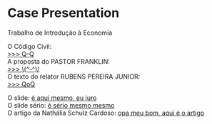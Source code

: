 # Case Presentation
Trabalho de Introdução à Economia  
  
O Código Civil:  
[>>> Q-Q](http://www.planalto.gov.br/ccivil_03/leis/2002/l10406.htm)  
A proposta do PASTOR FRANKLIN:  
[>>> \\(^-^)/](https://www.camara.leg.br/proposicoesWeb/prop_mostrarintegra;jsessionid=3F2F80353693ECD272F2D29FD7B9B249.proposicoesWebExterno2?codteor=1362464&filename=PL+2387/2015)  
O texto do relator RUBENS PEREIRA JUNIOR:  
[>>> QoQ](https://www.camara.leg.br/proposicoesWeb/prop_mostrarintegra?codteor=1475582&filename=Tramitacao-PL+2387/2015)  
  
O slide: [é aqui mesmo, eu juro](https://docs.google.com/presentation/d/1m0k0phwJwk2Gf18R95hB-jCEmECvxSKi3ZoFRFNUXvo/edit?usp=sharing)  
O slide sério: [é sério mesmo mesmo](https://docs.google.com/presentation/d/19eKz9AToCGzztItb8dKVyOVZVQLeA-4qv3xM_1GVKfk/edit?usp=sharing)  
O artigo da Nathália Schulz Cardoso: [opa meu bom, aqui é o artigo](https://jus.com.br/artigos/72447/a-analise-economica-da-responsabilidade-civil)
